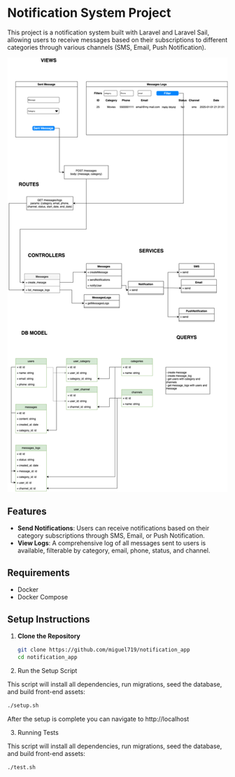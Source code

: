 # Notification System Project

This project is a notification system built with Laravel and Laravel Sail, allowing users to receive messages based on their subscriptions to different categories through various channels (SMS, Email, Push Notification).

![Notification App Architecture](NotificationApp.png)

## Features

-   **Send Notifications**: Users can receive notifications based on their category subscriptions through SMS, Email, or Push Notification.
-   **View Logs**: A comprehensive log of all messages sent to users is available, filterable by category, email, phone, status, and channel.

## Requirements

-   Docker
-   Docker Compose

## Setup Instructions

1. **Clone the Repository**

    ```bash
    git clone https://github.com/miguel719/notification_app
    cd notification_app
    ```

2. Run the Setup Script

This script will install all dependencies, run migrations, seed the database, and build front-end assets:

```bash
./setup.sh
```

After the setup is complete you can navigate to http://localhost

3. Running Tests

This script will install all dependencies, run migrations, seed the database, and build front-end assets:

```bash
./test.sh
```
